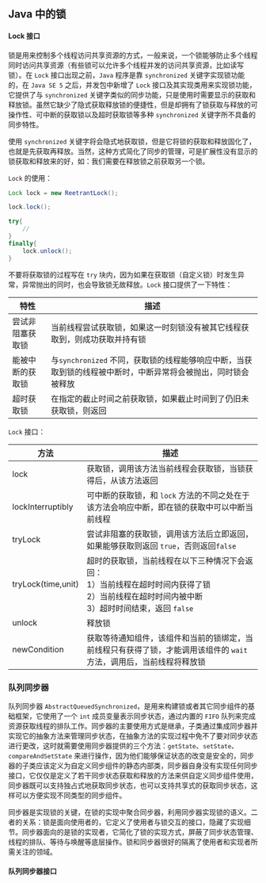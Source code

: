 ## Java 中的锁

#### Lock 接口

锁是用来控制多个线程访问共享资源的方式，一般来说，一个锁能够防止多个线程同时访问共享资源（有些锁可以允许多个线程并发的访问共享资源，比如读写锁）。在 `Lock` 接口出现之前，`Java` 程序是靠 `synchronized` 关键字实现锁功能的，在 `Java SE 5` 之后，并发包中新增了 `Lock` 接口及其实现类用来实现锁功能，它提供了与 `synchronized` 关键字类似的同步功能，只是使用时需要显示的获取和释放锁。虽然它缺少了隐式获取释放锁的便捷性，但是却拥有了锁获取与释放的可操作性、可中断的获取锁以及超时获取锁等多种 `synchronized` 关键字所不具备的同步特性。

使用 `synchronized` 关键字将会隐式地获取锁，但是它将锁的获取和释放固化了，也就是先获取再释放。当然，这种方式简化了同步的管理，可是扩展性没有显示的锁获取和释放来的好，如：我们需要在释放锁之前获取另一个锁。

`Lock` 的使用：

```java
Lock lock = new ReetrantLock();

lock.lock();

try{
    //
}
finally{
    lock.unlock();
}
```

不要将获取锁的过程写在 `try` 块内，因为如果在获取锁（自定义锁）时发生异常，异常抛出的同时，也会导致锁无故释放。`Lock` 接口提供了一下特性：

| 特性             | 描述                                                         |
| ---------------- | ------------------------------------------------------------ |
| 尝试非阻塞获取锁 | 当前线程尝试获取锁，如果这一时刻锁没有被其它线程获取到，则成功获取并持有锁 |
| 能被中断的获取锁 | 与`synchronized` 不同，获取锁的线程能够响应中断，当获取到锁的线程被中断时，中断异常将会被抛出，同时锁会被释放 |
| 超时获取锁       | 在指定的截止时间之前获取锁，如果截止时间到了仍旧未获取锁，则返回 |

`Lock` 接口：

| 方法               | 描述                                                         |
| ------------------ | ------------------------------------------------------------ |
| lock               | 获取锁，调用该方法当前线程会获取锁，当锁获得后，从该方法返回 |
| lockInterruptibly  | 可中断的获取锁，和 `lock` 方法的不同之处在于该方法会响应中断，即在锁的获取中可以中断当前线程 |
| tryLock            | 尝试非阻塞的获取锁，调用该方法后立即返回，如果能够获取则返回 `true`，否则返回`false` |
| tryLock(time,unit) | 超时的获取锁，当前线程在以下三种情况下会返回：<br />1）当前线程在超时时间内获得了锁<br />2）当前线程在超时时间内被中断<br />3）超时时间结束，返回 `false` |
| unlock             | 释放锁                                                       |
| newCondition       | 获取等待通知组件，该组件和当前的锁绑定，当前线程只有获得了锁，才能调用该组件的 `wait` 方法，调用后，当前线程将释放锁 |

### 队列同步器

队列同步器 `AbstractQueuedSynchronized`，是用来构建锁或者其它同步组件的基础框架，它使用了一个 `int` 成员变量表示同步状态，通过内置的 `FIFO` 队列来完成资源获取线程的排队工作。同步器的主要使用方式是继承，子类通过集成同步器并实现它的抽象方法来管理同步状态，在抽象方法的实现过程中免不了要对同步状态进行更改，这时就需要使用同步器提供的三个方法：`getState`、`setState`、`compareAndSetState` 来进行操作，因为他们能够保证状态的改变是安全的，同步器的子类应该定义为自定义同步组件的静态内部类，同步器自身没有实现任何同步接口，它仅仅是定义了若干同步状态获取和释放的方法来供自定义同步组件使用，同步器既可以支持独占式地获取同步状态，也可以支持共享式的获取同步状态，这样可以方便实现不同类型的同步组件。

同步器是实现锁的关键，在锁的实现中聚合同步器，利用同步器实现锁的语义。二者的关系：锁是面向使用者的，它定义了使用者与锁交互的接口，隐藏了实现细节。同步器面向的是锁的实现者，它简化了锁的实现方式，屏蔽了同步状态管理、线程的排队、等待与唤醒等底层操作。锁和同步器很好的隔离了使用者和实现者所需关注的领域。

#### 队列同步器接口



